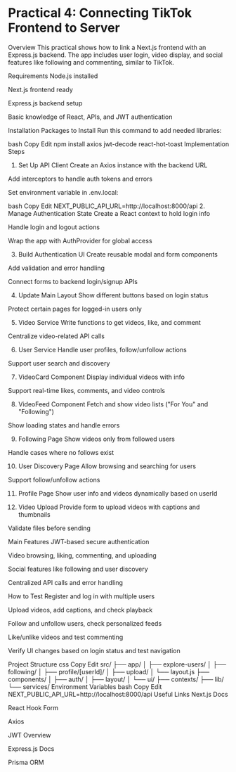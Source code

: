 # Practical 4: Connecting TikTok Frontend to Server


Overview
This practical shows how to link a Next.js frontend with an Express.js backend. The app includes user login, video display, and social features like following and commenting, similar to TikTok.

Requirements
Node.js installed

Next.js frontend ready

Express.js backend setup

Basic knowledge of React, APIs, and JWT authentication

Installation
Packages to Install
Run this command to add needed libraries:

bash
Copy
Edit
npm install axios jwt-decode react-hot-toast
Implementation Steps
1. Set Up API Client
Create an Axios instance with the backend URL

Add interceptors to handle auth tokens and errors

Set environment variable in .env.local:

bash
Copy
Edit
NEXT_PUBLIC_API_URL=http://localhost:8000/api
2. Manage Authentication State
Create a React context to hold login info

Handle login and logout actions

Wrap the app with AuthProvider for global access

3. Build Authentication UI
Create reusable modal and form components

Add validation and error handling

Connect forms to backend login/signup APIs

4. Update Main Layout
Show different buttons based on login status

Protect certain pages for logged-in users only

5. Video Service
Write functions to get videos, like, and comment

Centralize video-related API calls

6. User Service
Handle user profiles, follow/unfollow actions

Support user search and discovery

7. VideoCard Component
Display individual videos with info

Support real-time likes, comments, and video controls

8. VideoFeed Component
Fetch and show video lists ("For You" and "Following")

Show loading states and handle errors

9. Following Page
Show videos only from followed users

Handle cases where no follows exist

10. User Discovery Page
Allow browsing and searching for users

Support follow/unfollow actions

11. Profile Page
Show user info and videos dynamically based on userId

12. Video Upload
Provide form to upload videos with captions and thumbnails

Validate files before sending

Main Features
JWT-based secure authentication

Video browsing, liking, commenting, and uploading

Social features like following and user discovery

Centralized API calls and error handling

How to Test
Register and log in with multiple users

Upload videos, add captions, and check playback

Follow and unfollow users, check personalized feeds

Like/unlike videos and test commenting

Verify UI changes based on login status and test navigation

Project Structure
css
Copy
Edit
src/
├── app/
│   ├── explore-users/
│   ├── following/
│   ├── profile/[userId]/
│   ├── upload/
│   └── layout.js
├── components/
│   ├── auth/
│   ├── layout/
│   └── ui/
├── contexts/
├── lib/
└── services/
Environment Variables
bash
Copy
Edit
NEXT_PUBLIC_API_URL=http://localhost:8000/api
Useful Links
Next.js Docs

React Hook Form

Axios

JWT Overview

Express.js Docs

Prisma ORM